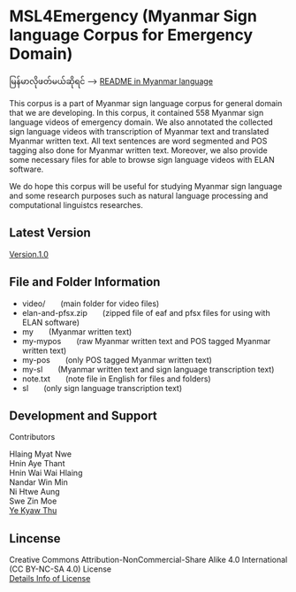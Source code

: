 # MSL4Emergency (Myanmar Sign language Corpus for Emergency Domain)  

မြန်မာလိုဖတ်မယ်ဆိုရင် -->  [README in Myanmar language](https://github.com/ye-kyaw-thu/MSL4Emergency/blob/master/README-my.md)  

This corpus is a part of Myanmar sign language corpus for general domain that we are developing. In this corpus, it contained 558 Myanmar sign language videos of emergency domain. We also annotated the collected sign language videos with transcription of Myanmar text and translated Myanmar written text. All text sentences are word segmented and POS tagging also done for Myanmar written text. Moreover, we also provide some necessary files for able to browse sign language videos with ELAN software.

We do hope this corpus will be useful for studying Myanmar sign language and some research purposes such as natural language processing and computational linguistcs researches.


## Latest Version

[Version.1.0](https://github.com/ye-kyaw-thu/MSL4Emergency/tree/master/msl4emergency-ver-1.0)  

## File and Folder Information

* video/ &nbsp;&nbsp;&nbsp;&nbsp;&nbsp; (main folder for video files)  
* elan-and-pfsx.zip &nbsp;&nbsp;&nbsp;&nbsp;&nbsp; (zipped file of eaf and pfsx files for using with ELAN software)  
* my &nbsp;&nbsp;&nbsp;&nbsp;&nbsp; (Myanmar written text)  
* my-mypos &nbsp;&nbsp;&nbsp;&nbsp;&nbsp; (raw Myanmar written text and POS tagged Myanmar written text)  
* my-pos &nbsp;&nbsp;&nbsp;&nbsp;&nbsp; (only POS tagged Myanmar written text)  
* my-sl &nbsp;&nbsp;&nbsp;&nbsp;&nbsp; (Myanmar written text and sign language transcription text)  
* note.txt &nbsp;&nbsp;&nbsp;&nbsp;&nbsp; (note file in English for files and folders)  
* sl &nbsp;&nbsp;&nbsp;&nbsp;&nbsp; (only sign language transcription text) 

## Development and Support

Contributors 

Hlaing Myat Nwe  
Hnin Aye Thant  
Hnin Wai Wai Hlaing  
Nandar Win Min  
Ni Htwe Aung  
Swe Zin Moe  
[Ye Kyaw Thu](https://sites.google.com/site/yekyawthunlp/)  

## Lincense
Creative Commons Attribution-NonCommercial-Share Alike 4.0 International (CC BY-NC-SA 4.0) License  
[Details Info of License](https://creativecommons.org/licenses/by-nc-sa/4.0/)
